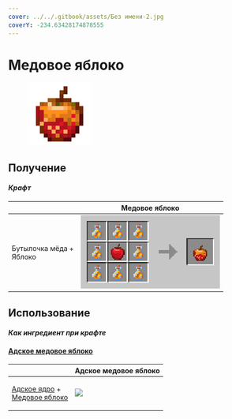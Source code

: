 ```yaml
---
cover: ../../.gitbook/assets/Без имени-2.jpg
coverY: -234.63428174878555
---
```


# Медовое яблоко

<figure><img src="../../.gitbook/assets/honey_128.png" alt=""><figcaption></figcaption></figure>

## Получение

#### _Крафт_

|                                   | Медовое яблоко                       |
| --------------------------------- | ------------------------------------ |
| <p>Бутылочка мёда +<br>Яблоко</p> | ![](../../.gitbook/assets/honey.png) |

## Использование

#### _Как ингредиент при крафте_

#### [Адское медовое яблоко](honeyed\_apple.md)

|                                                                                                   | Адское медовое яблоко                         |
| ------------------------------------------------------------------------------------------------- | --------------------------------------------- |
| <p><a href="gobber2_goo_nether.md">Адское ядро</a> +<br><a href="honey.md">Медовое яблоко</a></p> | ![](../../.gitbook/assets/honeyed\_apple.png) |
